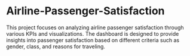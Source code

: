 # Airline-Passenger-Satisfaction
This project focuses on analyzing airline passenger satisfaction through various KPIs and visualizations. The dashboard is designed to provide insights into passenger satisfaction based on different criteria such as gender, class, and reasons for traveling.
